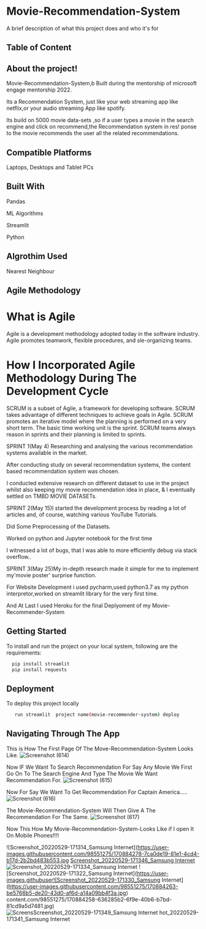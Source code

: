 
# Movie-Recommendation-System

A brief description of what this project does and who it's for


## Table of Content

## About the project!

Movie-Recommendation-System,b
Built during the mentorship of microsoft engage mentorship 2022.

Its a Recommendation System, just like your web streaming app like netflix,or your audio streaming App like spotify.

Its build on 5000 movie data-sets ,so if a user types a movie in the search engine and click on recommend,the Recommendation system in res!
ponse to the movie recommends the user all the related recommendations.

## Compatible Platforms
Laptops, Desktops and Tablet PCs
## Built With

Pandas

ML Algorithms

Streamlit

Python
## Algrothim Used

Nearest Neighbour
## Agile Methodology
# What is Agile

Agile is a development methodology adopted today in the software industry. Agile promotes teamwork, flexible procedures, and sle-organizing teams.

# How I Incorporated Agile Methodology During The Development Cycle

SCRUM is a subset of Agile, a framework for developing software. SCRUM takes advantage of different techniques to achieve goals in Agile. SCRUM promotes an iterative model where the planning is performed on a very short term. The basic time working unit is the sprint. SCRUM teams always reason in sprints and their planning is limited to sprints.

SPRINT 1(May 4)
Researching and analysing the various recommendation systems available in the market.

After conducting study on several recommendation systems, the content based   recommendation system was chosen.

I conducted extensive research on different dataset to use in the project whilst also keeping my movie recommendation idea in place, & I eventually settled on TMBD  MOVIE DATASETs.

SPRINT 2(May 15)I started the development process by reading a lot of articles and, of course, watching various YouTube Tutorials.

Did Some Preprocessing of the Datasets.

Worked on python and Jupyter notebook for the first time

I witnessed a lot of bugs, that I was able to more efficiently debug via stack overflow..

SPRINT 3(May 25)My in-depth research made it simple for me to implement my'movie poster' surprise function.

For Website Development i used pycharm,used python3.7 as my python interpretor,worked on streamlit library for the very first time.

And At Last I used Heroku for the final Deplyoment of my Movie-Recommender-System




##  Getting Started

To install and run the project on your local system, following are the requirements:


```bash
  pip install streamlit
  pip install requests
```
    
## Deployment

To deploy this project locally

```bash
   run streamlit  project name(movie-recommender-system) deploy
```


## Navigating Through The App
This is How The First Page Of The Move-Recommendation-System Looks Like.
![Screenshot (614)](https://user-images.githubusercontent.com/98551275/170884212-84bc0ee0-4bb5-4924-94dc-643191a01e75.png)

Now IF We Want To Search Recommendation For Say Any Movie We First Go On To The Search Engine And Type The Movie We Want Recommendation For.
![Screenshot (615)](https://user-images.githubusercontent.com/98551275/170883754-f092d51a-1639-45d7-ab9b-9688709d8bca.png)

Now For Say We Want To Get Recommendation For  Captain America.....
![Screenshot (616)](https://user-images.githubusercontent.com/98551275/170883798-32ef815b-8b93-4b36-9214-c566f2302e87.png)

The Movie-Recommendation-System Will Then Give A The Recommendation For The Same.
![Screenshot (617)](https://user-images.githubusercontent.com/98551275/170883802-bd0c8e16-a740-4fde-ae5a-64cc7f26be0f.png)

Now This How My Movie-Recommendation-System-Looks Like if I open It On Mobile Phones!!!!

![Screenshot_20220529-171314_Samsung Internet](https://user-images.githubusercontent.com/98551275/170884278-7ca0de19-81e1-4cd4-b17d-2b2bd483b553.jpg
[Screenshot_20220529-171346_Samsung Internet](https://user-images.githubusercontent.com/98551275/170884253-06cc0d25-f426-4cbf-b330-872ef548cfec.jpg)
![Screenshot_20220529-171334_Samsung Internet](https://user-images.githubusercontent.com/98551275/170884256-5b0f0a14-6984-4bc1-a83f-fc0fa6f7b7aa.jpg)
![Screenshot_20220529-171322_Samsung Internet](https://user-images.githubuser![Screenshot_20220529-171330_Samsung Internet](https://user-images.githubusercontent.com/98551275/170884263-be5766b5-de20-43d0-af6d-a14a09bb4f3a.jpg)
content.com/98551275/170884258-636285b2-6f9e-40b6-b7bd-81cd9a5d7481.jpg)
![Screens![Screenshot_20220529-171349_Samsung Internet](https://user-images.githubusercontent.com/98551275/170884272-9e7b1758-9b9c-4d4c-8dc9-c0c53f2a5a51.jpg)
hot_20220529-171341_Samsung Internet](https://user-images.githubusercontent.com/98551275/170884265-3e792b63-46ca-497d-b85d-4fa607b6bf90.jpg)

